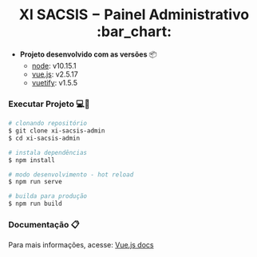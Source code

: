 <h1 align="center">XI SACSIS − Painel Administrativo :bar_chart:</h1>

- **Projeto desenvolvido com as versões** :package:
   - [node](https://nodejs.org/en/): v10.15.1
   - [vue.js](https://vuejs.org/): v2.5.17
   - [vuetify](https://vuetifyjs.com): v1.5.5

### Executar Projeto :computer::wrench:

``` bash
# clonando repositório
$ git clone xi-sacsis-admin
$ cd xi-sacsis-admin

# instala dependências
$ npm install

# modo desenvolvimento - hot reload
$ npm run serve

# builda para produção
$ npm run build
```

### Documentação :clipboard:

Para mais informações, acesse: [Vue.js docs](https://vuejs.org/v2/guide/)
